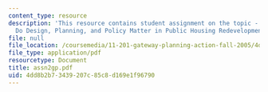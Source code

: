 ```yaml
---
content_type: resource
description: 'This resource contains student assignment on the topic - Case 1: How
  Do Design, Planning, and Policy Matter in Public Housing Redevelopment?'
file: null
file_location: /coursemedia/11-201-gateway-planning-action-fall-2005/4dd8b2b73439207c85c8d169e1f96790_assn2gp.pdf
file_type: application/pdf
resourcetype: Document
title: assn2gp.pdf
uid: 4dd8b2b7-3439-207c-85c8-d169e1f96790
---
```

